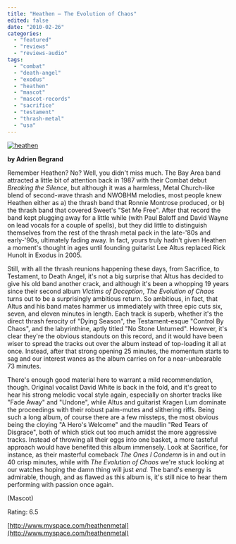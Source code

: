 ```yaml
---
title: "Heathen – The Evolution of Chaos"
edited: false
date: "2010-02-26"
categories:
  - "featured"
  - "reviews"
  - "reviews-audio"
tags:
  - "combat"
  - "death-angel"
  - "exodus"
  - "heathen"
  - "mascot"
  - "mascot-records"
  - "sacrifice"
  - "testament"
  - "thrash-metal"
  - "usa"
---
```


[![heathen](http://www.hellbound.ca/wp-content/uploads/2010/02/heathen.jpg "heathen")](http://www.hellbound.ca/wp-content/uploads/2010/02/heathen.jpg)

**by Adrien Begrand**

Remember Heathen? No? Well, you didn't miss much. The Bay Area band attracted a little bit of attention back in 1987 with their Combat debut _Breaking the Silence_, but although it was a harmless, Metal Church-like blend of second-wave thrash and NWOBHM melodies, most people knew Heathen either as a) the thrash band that Ronnie Montrose produced, or b) the thrash band that covered Sweet's "Set Me Free". After that record the band kept plugging away for a little while (with Paul Baloff and David Wayne on lead vocals for a couple of spells), but they did little to distinguish themselves from the rest of the thrash metal pack in the late-'80s and early-'90s, ultimately fading away. In fact, yours truly hadn't given Heathen a moment's thought in ages until founding guitarist Lee Altus replaced Rick Hunolt in Exodus in 2005.

Still, with all the thrash reunions happening these days, from Sacrifice, to Testament, to Death Angel, it's not a big surprise that Altus has decided to give his old band another crack, and although it's been a whopping 19 years since their second album _Victims of Deception_, _The Evolution of Chaos_ turns out to be a surprisingly ambitious return. So ambitious, in fact, that Altus and his band mates hammer us immediately with three epic cuts six, seven, and eleven minutes in length. Each track is superb, whether it's the direct thrash ferocity of "Dying Season", the Testament-esque "Control By Chaos", and the labyrinthine, aptly titled "No Stone Unturned". However, it's clear they're the obvious standouts on this record, and it would have been wiser to spread the tracks out over the album instead of top-loading it all at once. Instead, after that strong opening 25 minutes, the momentum starts to sag and our interest wanes as the album carries on for a near-unbearable 73 minutes.

There's enough good material here to warrant a mild recommendation, though. Original vocalist David White is back in the fold, and it's great to hear his strong melodic vocal style again, especially on shorter tracks like "Fade Away" and "Undone", while Altus and guitarist Kragen Lum dominate the proceedings with their robust palm-mutes and slithering riffs. Being such a long album, of course there are a few missteps, the most obvious being the cloying "A Hero's Welcome" and the maudlin "Red Tears of Disgrace", both of which stick out too much amidst the more aggressive tracks. Instead of throwing all their eggs into one basket, a more tasteful approach would have benefited this album immensely. Look at Sacrifice, for instance, as their masterful comeback _The Ones I Condemn_ is in and out in 40 crisp minutes, while with _The Evolution of Chaos_ we're stuck looking at our watches hoping the damn thing will just _end._ The band's energy is admirable, though, and as flawed as this album is, it's still nice to hear them performing with passion once again.

(Mascot)

Rating: 6.5

[http://www.myspace.com/heathenmetal](http://www.myspace.com/heathenmetal)
